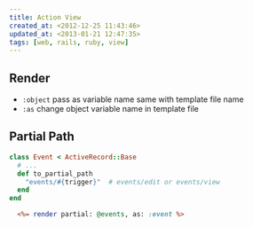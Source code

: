 ```yaml
---
title: Action View
created_at: <2012-12-25 11:43:46>
updated_at: <2013-01-21 12:47:35>
tags: [web, rails, ruby, view]
---
```


Render
------

- `:object` pass as variable name same with template file name
- `:as` change object variable name in template file


Partial Path
------------

```ruby
class Event < ActiveRecord::Base
  # ...
  def to_partial_path
    "events/#{trigger}"  # events/edit or events/view
  end
end
```

```rhtml
  <%= render partial: @events, as: :event %>
```
